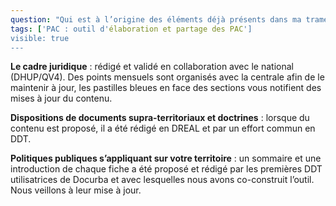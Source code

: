 ```yaml
---
question: "Qui est à l’origine des éléments déjà présents dans ma trame départementale ? Ce contenu est-il à jour ?"
tags: ['PAC : outil d'élaboration et partage des PAC']
visible: true
---
```

**Le cadre juridique** : rédigé et validé en collaboration avec le national (DHUP/QV4). Des points mensuels sont organisés avec la centrale afin de le maintenir à jour, les pastilles bleues en face des sections vous notifient des mises à jour du contenu. 

**Dispositions de documents supra-territoriaux et doctrines** : lorsque du contenu est proposé, il a été rédigé en DREAL et par un effort commun en DDT. 

**Politiques publiques s’appliquant sur votre territoire** : un sommaire et une introduction de chaque fiche a été proposé et rédigé par les premières DDT utilisatrices de Docurba et avec lesquelles nous avons co-construit l’outil. 
Nous veillons à leur mise à jour.
